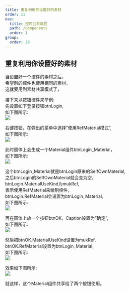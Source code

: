 ```yaml
---
title: 重复利用你设置好的素材
order: 11
nav:
  title: 控件公共属性
  path: /components
  order: 1
group:
  order: 29
---
```


## 重复利用你设置好的素材
当设置好一个控件的素材之后，  
希望别的控件也使用相同的素材，  
这就要用到素材共享模式了，  
 
接下来以按钮控件来举例:  
先设置如下登录按钮btnLogin,  
如下图所示:  
![](http://www.orangeui.cn/orangeuiblog/OrangeUI/1.6.OrangeUI%E6%8E%A7%E4%BB%B6%E4%BD%BF%E7%94%A8%E5%9F%BA%E7%A1%80(%E7%A4%BA%E4%BE%8B6%20%E7%B4%A0%E6%9D%90%E5%85%B1%E4%BA%AB).files/image001.png)

右键按钮，在弹出的菜单中选择”使用RefMaterial模式”,  
如下图所示:  
![](http://www.orangeui.cn/orangeuiblog/OrangeUI/1.6.OrangeUI%E6%8E%A7%E4%BB%B6%E4%BD%BF%E7%94%A8%E5%9F%BA%E7%A1%80(%E7%A4%BA%E4%BE%8B6%20%E7%B4%A0%E6%9D%90%E5%85%B1%E4%BA%AB).files/image003.png)

此时窗体上会生成一个Material组件btnLogin_Material，  
如下图所示:  
![](http://www.orangeui.cn/orangeuiblog/OrangeUI/1.6.OrangeUI%E6%8E%A7%E4%BB%B6%E4%BD%BF%E7%94%A8%E5%9F%BA%E7%A1%80(%E7%A4%BA%E4%BE%8B6%20%E7%B4%A0%E6%9D%90%E5%85%B1%E4%BA%AB).files/image005.png)

这个btnLogin_Material就是btnLogin原来的SelfOwnMaterial,  
之后btnLogin的SelfOwnMaterial就会变为空，  
btnLogin.MaterialUseKind为mukRef,  
表示使用RefMaterial来绘制控件，  
btnLogin.RefMaterial会设置为btnLogin_Material，  
如下图所示:  
![](http://www.orangeui.cn/orangeuiblog/OrangeUI/1.6.OrangeUI%E6%8E%A7%E4%BB%B6%E4%BD%BF%E7%94%A8%E5%9F%BA%E7%A1%80(%E7%A4%BA%E4%BE%8B6%20%E7%B4%A0%E6%9D%90%E5%85%B1%E4%BA%AB).files/image007.png)

再在窗体上放一个按钮btnOK，Caption设置为”确定”,  
如下图所示:  
![](http://www.orangeui.cn/orangeuiblog/OrangeUI/1.6.OrangeUI%E6%8E%A7%E4%BB%B6%E4%BD%BF%E7%94%A8%E5%9F%BA%E7%A1%80(%E7%A4%BA%E4%BE%8B6%20%E7%B4%A0%E6%9D%90%E5%85%B1%E4%BA%AB).files/image009.png)

然后把btnOK.MaterialUseKind设置为mukRef,  
btnOK.RefMaterial设置为btnLogin_Material,  
如下图所示:  
![](http://www.orangeui.cn/orangeuiblog/OrangeUI/1.6.OrangeUI%E6%8E%A7%E4%BB%B6%E4%BD%BF%E7%94%A8%E5%9F%BA%E7%A1%80(%E7%A4%BA%E4%BE%8B6%20%E7%B4%A0%E6%9D%90%E5%85%B1%E4%BA%AB).files/image011.png)

效果如下图所示:  
![](http://www.orangeui.cn/orangeuiblog/OrangeUI/1.6.OrangeUI%E6%8E%A7%E4%BB%B6%E4%BD%BF%E7%94%A8%E5%9F%BA%E7%A1%80(%E7%A4%BA%E4%BE%8B6%20%E7%B4%A0%E6%9D%90%E5%85%B1%E4%BA%AB).files/image013.png)

就这样，这个Material组件共享给了两个按钮使用。  



